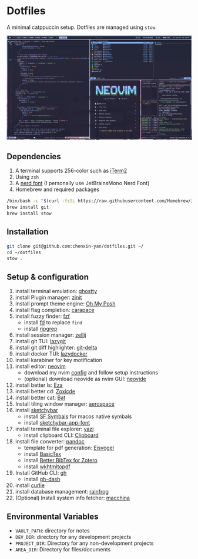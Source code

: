 # Dotfiles

A minimal catppuccin setup. Dotfiles are managed using `stow`.

![Preview](./preview.png)

## Dependencies

1. A terminal supports 256-color such as [iTerm2](https://iterm2.com/index.html)
2. Using `zsh`
3. A [nerd font](https://www.nerdfonts.com) (I personally use JetBrainsMono Nerd Font)
4. Homebrew and required packages

```bash
/bin/bash -c "$(curl -fsSL https://raw.githubusercontent.com/Homebrew/install/HEAD/install.sh)"
brew install git
brew install stow
```

## Installation

```bash
git clone git@github.com:chenxin-yan/dotfiles.git ~/
cd ~/dotfiles
stow .
```

## Setup & configuration

1. install terminal emulation: [ghostty](https://ghostty.org/docs/install/binary)
2. install Plugin manager: [zinit](https://github.com/zdharma-continuum/zinit)
3. install prompt theme engine: [Oh My Posh](https://ohmyposh.dev/docs/installation/macos)
4. install flag completion: [carapace](https://carapace-sh.github.io/carapace-bin/install.html)
5. install fuzzy finder: [fzf](https://github.com/junegunn/fzf)
   - install [fd](https://github.com/sharkdp/fd) to replace `find`
   - install [ripgrep](https://github.com/BurntSushi/ripgrep?tab=readme-ov-file#installation)
6. install session manager: [zellij](https://zellij.dev/)
7. install git TUI: [lazygit](https://github.com/jesseduffield/lazygit)
8. install git diff highlighter: [git-delta](https://dandavison.github.io/delta/installation.html)
9. install docker TUI: [lazydocker](https://github.com/jesseduffield/lazydocker)
10. install karabiner for key motification
11. install editor: [neovim](https://neovim.io)
    - download my nvim [config](https://github.com/chenxin-yan/nvim) and follow setup instructions
    - (optional) download neovide as nvim GUI: [neovide](https://neovide.dev)
12. install better ls: [Eza](https://github.com/eza-community/eza/blob/main/INSTALL.md)
13. install better cd: [Zoxicde](https://github.com/ajeetdsouza/zoxide)
14. install better cat: [Bat](https://github.com/sharkdp/bat)
15. Install tiling window manager: [aerospace](https://github.com/nikitabobko/AeroSpace)
16. install [sketchybar](https://felixkratz.github.io/SketchyBar/setup)
    - install [SF Symbals](https://developer.apple.com/sf-symbols/) for macos native symbals
    - install [sketchybar-app-font](https://github.com/kvndrsslr/sketchybar-app-font)
17. install terminal file explorer: [yazi](https://yazi-rs.github.io)
    - install clipboard CLI: [Clipboard](https://github.com/Slackadays/ClipBoard)
18. install file converter: [pandoc](https://pandoc.org)
    - template for pdf generation: [Eisvogel](https://github.com/Wandmalfarbe/pandoc-latex-template)
    - install [BasicTex](https://tug.org/mactex/morepackages.html)
    - install [Better BibTex for Zotero](https://retorque.re/zotero-better-bibtex/)
    - install [wkhtmltopdf](https://wkhtmltopdf.org/downloads.html)
19. Install GitHub CLI: [gh](https://cli.github.com)
    - install [gh-dash](https://github.com/dlvhdr/gh-dash)
20. install [curlie](https://github.com/rs/curlie)
21. install database management: [rainfrog](https://github.com/achristmascarl/rainfrog)
22. (Optional) Install system info fetcher: [macchina](https://github.com/Macchina-CLI/macchina)

## Environmental Variables

- `VAULT_PATH`: directory for notes
- `DEV_DIR`: directory for any development projects
- `PROJECT_DIR`: Directory for any non-development projects
- `AREA_DIR`: Directory for files/documents
